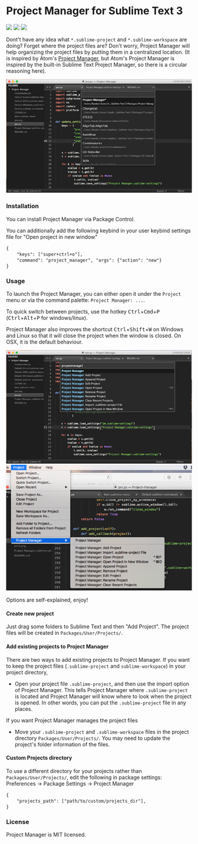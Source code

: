 # Project Manager for Sublime Text 3

<a href="https://packagecontrol.io/packages/ProjectManager"><img src="https://packagecontrol.herokuapp.com/downloads/ProjectManager.svg"></a>
<a href="https://www.paypal.com/cgi-bin/webscr?cmd=_donations&amp;business=Randy%2ecs%2elai%40gmail%2ecom&amp;lc=US&amp;item_name=Package&amp;currency_code=USD&amp;bn=PP%2dDonationsBF%3apaypal%2ddonate%2dyellow%2esvg%3aNonHosted" title="Donate to this project using Paypal"><img src="https://img.shields.io/badge/paypal-donate-blue.svg" /></a>
<a href="https://gratipay.com/~randy3k/" title="Donate to this project using Gratipay"><img src="https://img.shields.io/badge/gratipay-donate-yellow.svg" /></a>

Dont't have any idea what `*.sublime-project` and `*.sublime-workspace` are doing? Forget where the project files are? Don't worry, Project Manager will help organizing the project files by putting them in a centralized location. (It is inspired by Atom's [Project Manager](https://atom.io/packages/project-manager), but Atom's Project Manager is inspired by the built-in Sublime Text Project Manager,
so there is a circular reasoning here).

![](pm.png)


### Installation

You can install Project Manager via Package Control.

You can additionally add the following keybind in your user keybind settings file for "Open project in new window"

```
{
    "keys": ["super+ctrl+o"],
    "command": "project_manager", "args": {"action": "new"}
}
```

### Usage

To launch the Project Manager, you can either open it under the `Project` menu or via the command palette: `Project Manager: ...`.

To quick switch between projects, use the hotkey <kbd>Ctrl</kbd>+<kbd>Cmd</kbd>+<kbd>P</kbd> (<kbd>Ctrl</kbd>+<kbd>Alt</kbd>+<kbd>P</kbd> for windows/linux).

Project Manager also improves the shortcut <kbd>Ctrl</kbd>+<kbd>Shift</kbd>+<kbd>W</kbd> on Windows and Linux so that it will close the project when the window is closed. On OSX, it is the default behaviour.


![](pm2.png)
![](pm3.png)


Options are self-explained, enjoy!


#### Create new project

Just drag some folders to Sublime Text and then "Add Project". The project files will be created in `Packages/User/Projects/`.

#### Add existing projects to Project Manager

There are two ways to add existing projects to Project Manager. 
If you want to keep the project files (`.sublime-project` and `sublime-workspace`) in your project directory,

- Open your project file `.sublime-project`, and then use the import option of Project Manager. This tells Project Manager where `.sublime-project` is located and Project Manager will know where to look when the project is opened. In other words, you can put the `.sublime-project` file in any places.

If you want Project Manager manages the project files

- Move your `.sublime-project` and `.sublime-workspace` files in the project directory `Packages/User/Projects/`. You may need to update the project's folder information of the files.


#### Custom Projects directory

To use a different directory for your projects rather than `Packages/User/Projects/`, edit the following in package settings: Preferences -> Package Settings -> Project Manager

```
{
    "projects_path": ["path/to/custom/projects_dir"],
}
```


### License

Project Manager is MIT licensed.
